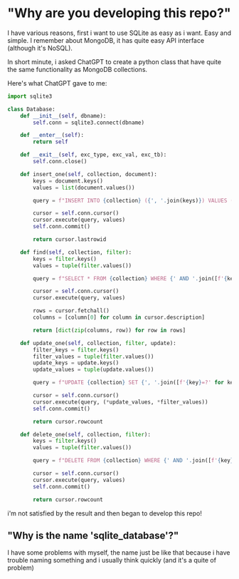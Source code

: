 # "Why are you developing this repo?"

I have various reasons, first i want to use SQLite as easy as i want. Easy and simple. I remember about MongoDB, it has quite easy API interface (although it's NoSQL).

In short minute, i asked ChatGPT to create a python class that have quite the same functionality as MongoDB collections.

Here's what ChatGPT gave to me:

```python
import sqlite3

class Database:
    def __init__(self, dbname):
        self.conn = sqlite3.connect(dbname)

    def __enter__(self):
        return self

    def __exit__(self, exc_type, exc_val, exc_tb):
        self.conn.close()

    def insert_one(self, collection, document):
        keys = document.keys()
        values = list(document.values())

        query = f"INSERT INTO {collection} ({', '.join(keys)}) VALUES ({', '.join(['?' for _ in range(len(values))])})"

        cursor = self.conn.cursor()
        cursor.execute(query, values)
        self.conn.commit()

        return cursor.lastrowid

    def find(self, collection, filter):
        keys = filter.keys()
        values = tuple(filter.values())

        query = f"SELECT * FROM {collection} WHERE {' AND '.join([f'{key}=?' for key in keys])}"

        cursor = self.conn.cursor()
        cursor.execute(query, values)

        rows = cursor.fetchall()
        columns = [column[0] for column in cursor.description]

        return [dict(zip(columns, row)) for row in rows]

    def update_one(self, collection, filter, update):
        filter_keys = filter.keys()
        filter_values = tuple(filter.values())
        update_keys = update.keys()
        update_values = tuple(update.values())

        query = f"UPDATE {collection} SET {', '.join([f'{key}=?' for key in update_keys])} WHERE {' AND '.join([f'{key}=?' for key in filter_keys])}"

        cursor = self.conn.cursor()
        cursor.execute(query, (*update_values, *filter_values))
        self.conn.commit()

        return cursor.rowcount

    def delete_one(self, collection, filter):
        keys = filter.keys()
        values = tuple(filter.values())

        query = f"DELETE FROM {collection} WHERE {' AND '.join([f'{key}=?' for key in keys])}"

        cursor = self.conn.cursor()
        cursor.execute(query, values)
        self.conn.commit()

        return cursor.rowcount
```

i'm not satisfied by the result and then began to develop this repo!

## "Why is the name 'sqlite_database'?"

I have some problems with myself, the name just be like that because i have trouble naming something and i usually think quickly (and it's a quite of problem)
